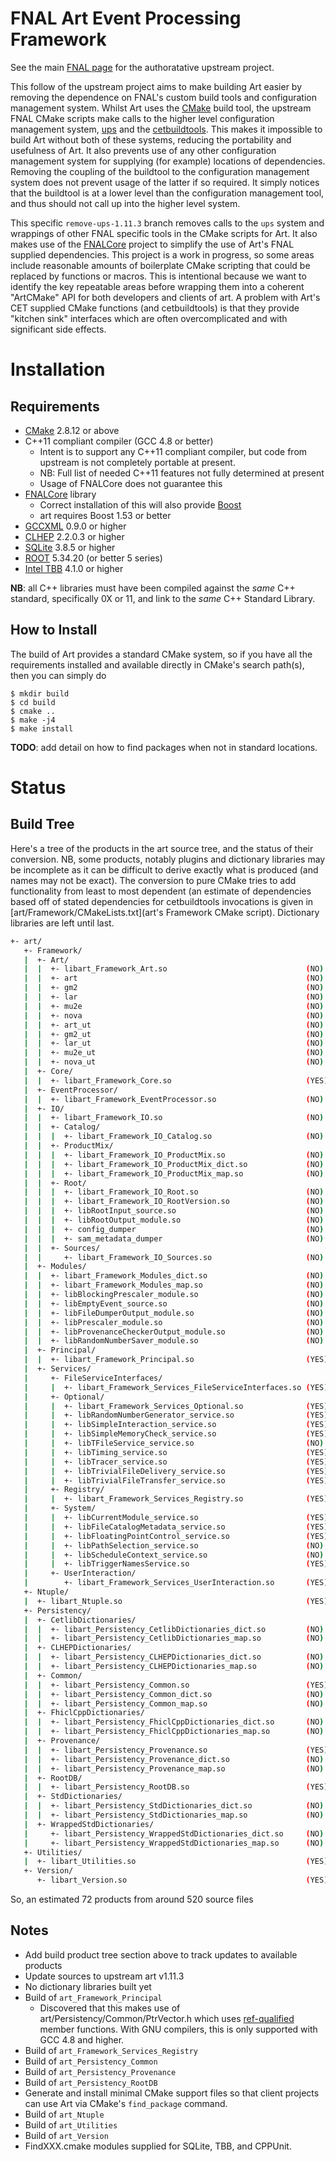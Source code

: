 FNAL Art Event Processing Framework
===================================
See the main [FNAL page](https://cdcvs.fnal.gov/redmine/projects/art) for
the authoratative upstream project.

This follow of the upstream project aims to make building Art easier
by removing the dependence on FNAL's custom build tools and configuration
management system. Whilst Art uses the [CMake](http://www.cmake.org)
build tool, the upstream FNAL CMake scripts make calls to the higher level
configuration management system,
[ups](https://cdcvs.fnal.gov/redmine/projects/ups)
and the [cetbuildtools](https://cdcvs.fnal.gov/redmine/projects/cetbuildtools).
This makes it impossible to build Art without both of these systems,
reducing the portability and usefulness of Art. It also prevents use
of any other configuration management system for supplying (for example)
locations of dependencies. Removing the coupling of the buildtool to the
configuration management system does not prevent usage of the latter if
so required. It simply notices that the buildtool is at a lower level than
the configuration management tool, and thus should not call up into the
higher level system.

This specific `remove-ups-1.11.3` branch removes calls to the `ups` system and
wrappings of other FNAL specific tools in the CMake scripts for Art.
It also makes use of the [FNALCore](https://github.com/LBNE/FNALCore)
project to simplify the use of Art's FNAL supplied dependencies.
This project is a work in progress, so some areas include reasonable
amounts of boilerplate CMake scripting that could be replaced by functions
or macros. This is intentional because we want to identify the key repeatable
areas before wrapping them into a coherent "ArtCMake" API for both developers
and clients of art. A problem with
Art's CET supplied CMake functions (and cetbuildtools) is that they provide
"kitchen sink" interfaces which are often overcomplicated and with significant
side effects.

Installation
============
Requirements
------------
- [CMake](http://www.cmake.org) 2.8.12 or above
- C++11 compliant compiler (GCC 4.8 or better)
  - Intent is to support any C++11 compliant compiler, but code from upstream
    is not completely portable at present.
  - NB: Full list of needed C++11 features not fully determined at present
  - Usage of FNALCore does not guarantee this
- [FNALCore](https://github.com/LBNE/FNALCore) library
  - Correct installation of this will also provide [Boost](http://www.boost.org)
  - art requires Boost 1.53 or better
- [GCCXML](http://gccxml.github.io/HTML/Index.html) 0.9.0 or higher
- [CLHEP](http://proj-clhep.web.cern.ch/proj-clhep/) 2.2.0.3 or higher
- [SQLite](http://www.sqlite.org/) 3.8.5 or higher
- [ROOT](http://root.cern.ch) 5.34.20 (or better 5 series)
- [Intel TBB](https://www.threadingbuildingblocks.org/) 4.1.0 or higher

**NB**: all C++ libraries must have been compiled against the *same*
C++ standard, specifically 0X or 11, and link to the *same* C++ Standard
Library.

How to Install
--------------
The build of Art provides a standard CMake system, so if you
have all the requirements installed and available directly in CMake's
search path(s), then you can simply do

```
$ mkdir build
$ cd build
$ cmake ..
$ make -j4
$ make install
```

**TODO**: add detail on how to find packages when not in standard locations.


Status
======
Build Tree
----------
Here's a tree of the products in the art source tree, and the status
of their conversion. NB, some products, notably plugins and dictionary
libraries may be incomplete as it can be difficult to derive exactly what
is produced (and names may not be exact). The conversion to pure CMake tries
to add functionality from least to most dependent (an estimate of dependencies
based off of stated dependencies for cetbuildtools invocations is given
in [art/Framework/CMakeLists.txt](art's Framework CMake script).
Dictionary libraries are left until last.

```sh
+- art/
   +- Framework/
   |  +- Art/
   |  |  +- libart_Framework_Art.so                               (NO)
   |  |  +- art                                                   (NO) \
   |  |  +- gm2                                                   (NO) |
   |  |  +- lar                                                   (NO) |- only difference, mu2e has different
   |  |  +- mu2e                                                  (NO) |  exception handling
   |  |  +- nova                                                  (NO) /
   |  |  +- art_ut                                                (NO) \
   |  |  +- gm2_ut                                                (NO) |
   |  |  +- lar_ut                                                (NO) | - as above, but use boost::test
   |  |  +- mu2e_ut                                               (NO) |
   |  |  +- nova_ut                                               (NO) /
   |  +- Core/
   |  |  +- libart_Framework_Core.so                              (YES)
   |  +- EventProcessor/
   |  |  +- libart_Framework_EventProcessor.so                    (NO)
   |  +- IO/
   |  |  +- libart_Framework_IO.so                                (NO)
   |  |  +- Catalog/
   |  |  |  +- libart_Framework_IO_Catalog.so                     (NO)
   |  |  +- ProductMix/
   |  |  |  +- libart_Framework_IO_ProductMix.so                  (NO)
   |  |  |  +- libart_Framework_IO_ProductMix_dict.so             (NO)
   |  |  |  +- libart_Framework_IO_ProductMix_map.so              (NO)
   |  |  +- Root/
   |  |  |  +- libart_Framework_IO_Root.so                        (NO)
   |  |  |  +- libart_Framework_IO_RootVersion.so                 (NO)
   |  |  |  +- libRootInput_source.so                             (NO)
   |  |  |  +- libRootOutput_module.so                            (NO)
   |  |  |  +- config_dumper                                      (NO)
   |  |  |  +- sam_metadata_dumper                                (NO)
   |  |  +- Sources/
   |  |     +- libart_Framework_IO_Sources.so                     (NO)
   |  +- Modules/
   |  |  +- libart_Framework_Modules_dict.so                      (NO)
   |  |  +- libart_Framework_Modules_map.so                       (NO)
   |  |  +- libBlockingPrescaler_module.so                        (NO)
   |  |  +- libEmptyEvent_source.so                               (NO)
   |  |  +- libFileDumperOutput_module.so                         (NO)
   |  |  +- libPrescaler_module.so                                (NO)
   |  |  +- libProvenanceCheckerOutput_module.so                  (NO)
   |  |  +- libRandomNumberSaver_module.so                        (NO)
   |  +- Principal/
   |  |  +- libart_Framework_Principal.so                         (YES)
   |  +- Services/
   |     +- FileServiceInterfaces/
   |     |  +- libart_Framework_Services_FileServiceInterfaces.so (YES)
   |     +- Optional/
   |     |  +- libart_Framework_Services_Optional.so              (YES)
   |     |  +- libRandomNumberGenerator_service.so                (YES)
   |     |  +- libSimpleInteraction_service.so                    (YES)
   |     |  +- libSimpleMemoryCheck_service.so                    (YES)
   |     |  +- libTFileService_service.so                         (NO)
   |     |  +- libTiming_service.so                               (YES)
   |     |  +- libTracer_service.so                               (YES)
   |     |  +- libTrivialFileDelivery_service.so                  (YES)
   |     |  +- libTrivialFileTransfer_service.so                  (YES)
   |     +- Registry/
   |     |  +- libart_Framework_Services_Registry.so              (YES)
   |     +- System/
   |     |  +- libCurrentModule_service.so                        (YES)
   |     |  +- libFileCatalogMetadata_service.so                  (YES)
   |     |  +- libFloatingPointControl_service.so                 (YES)
   |     |  +- libPathSelection_service.so                        (NO)
   |     |  +- libScheduleContext_service.so                      (NO)
   |     |  +- libTriggerNamesService.so                          (YES)
   |     +- UserInteraction/
   |        +- libart_Framework_Services_UserInteraction.so       (YES)
   +- Ntuple/
   |  +- libart_Ntuple.so                                         (YES)
   +- Persistency/
   |  +- CetlibDictionaries/
   |  |  +- libart_Persistency_CetlibDictionaries_dict.so         (NO)
   |  |  +- libart_Persistency_CetlibDictionaries_map.so          (NO)
   |  +- CLHEPDictionaries/
   |  |  +- libart_Persistency_CLHEPDictionaries_dict.so          (NO)
   |  |  +- libart_Persistency_CLHEPDictionaries_map.so           (NO)
   |  +- Common/
   |  |  +- libart_Persistency_Common.so                          (YES)
   |  |  +- libart_Persistency_Common_dict.so                     (NO)
   |  |  +- libart_Persistency_Common_map.so                      (NO)
   |  +- FhiclCppDictionaries/
   |  |  +- libart_Persistency_FhiclCppDictionaries_dict.so       (NO)
   |  |  +- libart_Persistency_FhiclCppDictionaries_map.so        (NO)
   |  +- Provenance/
   |  |  +- libart_Persistency_Provenance.so                      (YES)
   |  |  +- libart_Persistency_Provenance_dict.so                 (NO)
   |  |  +- libart_Persistency_Provenance_map.so                  (NO)
   |  +- RootDB/
   |  |  +- libart_Persistency_RootDB.so                          (YES)
   |  +- StdDictionaries/
   |  |  +- libart_Persistency_StdDictionaries_dict.so            (NO)
   |  |  +- libart_Persistency_StdDictionaries_map.so             (NO)
   |  +- WrappedStdDictionaries/
   |     +- libart_Persistency_WrappedStdDictionaries_dict.so     (NO)
   |     +- libart_Persistency_WrappedStdDictionaries_map.so      (NO)
   +- Utilities/
   |  +- libart_Utilities.so                                      (YES)
   +- Version/
      +- libart_Version.so                                        (YES)
```

So, an estimated 72 products from around 520 source files

Notes
-----
- Add build product tree section above to track updates to available products
- Update sources to upstream art v1.11.3
- No dictionary libraries built yet
- Build of `art_Framework_Principal`
  - Discovered that this makes use of art/Persistency/Common/PtrVector.h
    which uses [ref-qualified](http://en.cppreference.com/w/cpp/language/member_functions) member functions. With GNU compilers, this is only
    supported with GCC 4.8 and higher.
- Build of `art_Framework_Services_Registry`
- Build of `art_Persistency_Common`
- Build of `art_Persistency_Provenance`
- Build of `art_Persistency_RootDB`
- Generate and install minimal CMake support files so that client projects
  can use Art via CMake's `find_package` command.
- Build of `art_Ntuple`
- Build of `art_Utilities`
- Build of `art_Version`
- FindXXX.cmake modules supplied for SQLite, TBB, and CPPUnit.

